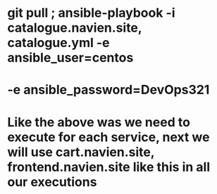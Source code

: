 # git pull ; ansible-playbook -i catalogue.navien.site, catalogue.yml -e ansible_user=centos
# -e ansible_password=DevOps321

# Like the above was we need to execute for each service, next we will use cart.navien.site, frontend.navien.site like this in all our executions

# 